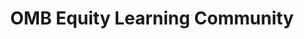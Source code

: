 ---
highlight: "false" 
title: "OMB Equity Learning Community"
description: "Provides a community of equity leaders that meet weekly to ask questions and share knowledge on implementing the new executive order. This community is for government-only. "
url-link: "https://d2d.gsa.gov/report/government-wide-procurement-equity-tool"
type: "HTML"
gov-only: "true"
is-external: "true"
publication-date: "January 01, 2020"
reading-time: "5"
resource-type: "Guidance"
filter: "small-business"
audience: "contracts-acquisitions"
branded-offerings: "small-business-support"
---